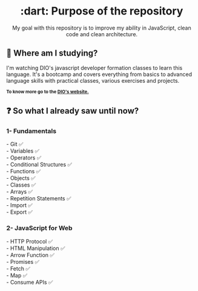 <h1 align="center"> :dart: Purpose of the repository </h1>
<p align="center"> My goal with this repository is to improve my ability in JavaScript, clean code and clean architecture. </p>

<h2> 🏫 Where am I studying? </h2>
I'm watching DIO's javascript developer formation classes to learn this language. It's a bootcamp and covers everything from basics to advanced language skills with practical classes, various exercises and projects.

<sub> <strong>To know more go to the <a href="https://www.dio.me/"> DIO's website.</a> </strong> <br>

<h2> ❓ So what I already saw until now? </h2>
<h3> 1- Fundamentals </h3>
- Git ✅<br>
- Variables ✅<br>
- Operators ✅<br>
- Conditional Structures ✅<br>
- Functions ✅<br>
- Objects ✅<br>
- Classes ✅<br>
- Arrays ✅<br>
- Repetition Statements ✅<br>
- Import ✅<br>
- Export ✅<br>

<h3> 2- JavaScript for Web </h3>
- HTTP Protocol ✅<br>
- HTML Manipulation ✅<br>
- Arrow Function ✅<br>
- Promises ✅<br>
- Fetch ✅<br>
- Map ✅<br>
- Consume APIs ✅<br>